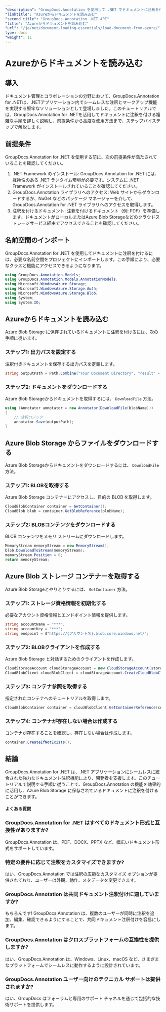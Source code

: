 ```yaml
---
"description": "GroupDocs.Annotation を使用して .NET でドキュメントに注釈を付ける方法を学びます。Azure Blob Storage とのシームレスな統合のためのステップバイステップのチュートリアルです。"
"linktitle": "Azureからドキュメントを読み込む"
"second_title": "GroupDocs.Annotation .NET API"
"title": "Azureからドキュメントを読み込む"
"url": "/ja/net/document-loading-essentials/load-document-from-azure/"
type: docs
"weight": 11
---
```


# Azureからドキュメントを読み込む

## 導入
ドキュメント管理とコラボレーションの分野において、GroupDocs.Annotation for .NETは、.NETアプリケーション内でシームレスな注釈とマークアップ機能を実現する堅牢なソリューションとして登場しました。このチュートリアルでは、GroupDocs.Annotation for .NETを活用してドキュメントに注釈を付ける複雑な手順を詳しく説明し、前提条件から高度な使用方法まで、ステップバイステップで解説します。
## 前提条件
GroupDocs.Annotation for .NET を使用する前に、次の前提条件が満たされていることを確認してください。
1. .NET Framework のインストール: GroupDocs.Annotation for .NET には、互換性のある .NET ランタイム環境が必要です。システムに .NET Framework がインストールされていることを確認してください。
2. GroupDocs.Annotation ライブラリへのアクセス: Web サイトからダウンロードするか、NuGet などのパッケージ マネージャーを介して、GroupDocs.Annotation for .NET ライブラリへのアクセスを取得します。
3. 注釈を付けるドキュメント: 注釈を付けるドキュメント（例: PDF）を準備します。ドキュメントがローカルまたはAzure Blob Storageなどのクラウドストレージサービス経由でアクセスできることを確認してください。

## 名前空間のインポート
GroupDocs.Annotation for .NET を使用してドキュメントに注釈を付けるには、必要な名前空間をプロジェクトにインポートします。この手順により、必要なクラスと機能にアクセスできるようになります。
```csharp
using GroupDocs.Annotation.Models;
using GroupDocs.Annotation.Models.AnnotationModels;
using Microsoft.WindowsAzure.Storage;
using Microsoft.WindowsAzure.Storage.Auth;
using Microsoft.WindowsAzure.Storage.Blob;
using System;
using System.IO;
```

## Azureからドキュメントを読み込む
Azure Blob Storage に保存されているドキュメントに注釈を付けるには、次の手順に従います。
### ステップ1: 出力パスを設定する
注釈付きドキュメントを保存する出力パスを定義します。
```csharp
string outputPath = Path.Combine("Your Document Directory", "result" + Path.GetExtension("input.pdf"));
```
### ステップ2: ドキュメントをダウンロードする
Azure Blob Storageからドキュメントを取得するには、 `DownloadFile` 方法。
```csharp
using (Annotator annotator = new Annotator(DownloadFile(blobName)))
{
    // 注釈ロジック
    annotator.Save(outputPath);
}
```
## Azure Blob Storage からファイルをダウンロードする
Azure Blob Storageからドキュメントをダウンロードするには、 `DownloadFile` 方法。
### ステップ1: BLOBを取得する
Azure Blob Storage コンテナーにアクセスし、目的の BLOB を取得します。
```csharp
CloudBlobContainer container = GetContainer();
CloudBlob blob = container.GetBlobReference(blobName);
```
### ステップ2: BLOBコンテンツをダウンロードする
BLOB コンテンツをメモリ ストリームにダウンロードします。
```csharp
MemoryStream memoryStream = new MemoryStream();
blob.DownloadToStream(memoryStream);
memoryStream.Position = 0;
return memoryStream;
```
## Azure Blob ストレージ コンテナーを取得する
Azure Blob Storageとやりとりするには、 `GetContainer` 方法。
### ステップ1: ストレージ資格情報を初期化する
必要なアカウント資格情報とエンドポイント情報を提供します。
```csharp
string accountName = "***";
string accountKey = "***";
string endpoint = $"https://{アカウント名}.blob.core.windows.net/";
```
### ステップ2: BLOBクライアントを作成する
Azure Blob Storage と対話するためのクライアントを作成します。
```csharp
CloudStorageAccount cloudStorageAccount = new CloudStorageAccount(storageCredentials, new Uri(endpoint), null, null, null);
CloudBlobClient cloudBlobClient = cloudStorageAccount.CreateCloudBlobClient();
```
### ステップ3: コンテナ参照を取得する
指定されたコンテナへのチュートリアルを取得します。
```csharp
CloudBlobContainer container = cloudBlobClient.GetContainerReference(containerName);
```
### ステップ4: コンテナが存在しない場合は作成する
コンテナが存在することを確認し、存在しない場合は作成します。
```csharp
container.CreateIfNotExists();
```

## 結論
GroupDocs.Annotation for .NET は、.NET アプリケーションにシームレスに統合された強力なドキュメント注釈機能により、開発者を支援します。このチュートリアルで説明する手順に従うことで、GroupDocs.Annotation の機能を効果的に活用し、Azure Blob Storage に保存されているドキュメントに注釈を付けることができます。
#### よくある質問
### GroupDocs.Annotation for .NET はすべてのドキュメント形式と互換性がありますか?
GroupDocs.Annotation は、PDF、DOCX、PPTX など、幅広いドキュメント形式をサポートしています。
### 特定の要件に応じて注釈をカスタマイズできますか?
はい、GroupDocs.Annotation では注釈の広範なカスタマイズ オプションが提供されており、ユーザーは外観、動作、メタデータを変更できます。
### GroupDocs.Annotation は共同ドキュメント注釈付けに適していますか?
もちろんです! GroupDocs.Annotation は、複数のユーザーが同時に注釈を追加、編集、確認できるようにすることで、共同ドキュメント注釈付けを容易にします。
### GroupDocs.Annotation はクロスプラットフォームの互換性を提供しますか?
はい、GroupDocs.Annotation は、Windows、Linux、macOS など、さまざまなプラットフォームでシームレスに動作するように設計されています。
### GroupDocs.Annotation ユーザー向けのテクニカル サポートは提供されますか?
はい、GroupDocs はフォーラムと専用のサポート チャネルを通じて包括的な技術サポートを提供します。